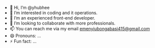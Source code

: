 - 👋 Hi, I’m @yhubhee
- 👀 I’m interested in coding and it operations.
- 🌱 I’m an experienced front-end developer.
- 💞️ I’m looking to collaborate with more professionals.
- 📫 You can reach me via my email emenyiubongabasi415@gmail.com
- 😄 Pronouns: ...
- ⚡ Fun fact: ...

<!---
yhubhee/yhubhee is a ✨ special ✨ repository because its `README.md` (this file) appears on your GitHub profile.
You can click the Preview link to take a look at your changes.
--->
